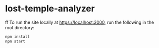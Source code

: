 # lost-temple-analyzer
ff
To run the site locally at <https://localhost:3000>, run the following in the root directory:

```sh
npm install
npm start
```
